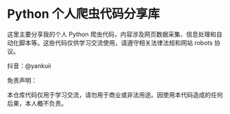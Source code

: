 # Python 个人爬虫代码分享库
这里主要分享我的个人 Python 爬虫代码，内容涉及网页数据采集、信息处理和自动化脚本等。这些代码仅供学习交流使用，请遵守相关法律法规和网站 robots 协议。



抖音：@yankuii


免责声明：

本仓库代码仅用于学习交流，请勿用于商业或非法用途。因使用本代码造成的任何后果，本人概不负责。

